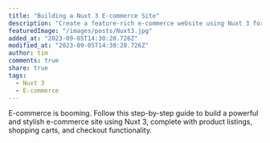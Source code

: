 ```yaml
---
title: "Building a Nuxt 3 E-commerce Site"
description: "Create a feature-rich e-commerce website using Nuxt 3 for a seamless shopping experience."
featuredImage: "/images/posts/Nuxt3.jpg"
added_at: "2023-09-05T14:30:20.726Z"
modified_at: "2023-09-05T14:30:20.726Z"
author: tim
comments: true
share: true
tags:
  - Nuxt 3
  - E-commerce
---
```


E-commerce is booming. Follow this step-by-step guide to build a powerful and stylish e-commerce site using Nuxt 3, complete with product listings, shopping carts, and checkout functionality.

